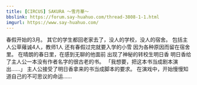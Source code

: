 ```yaml
---
title: [CIRCUS] SAKURA 〜雪月華〜
bbslink: https://forum.say-huahuo.com/thread-3808-1-1.html
imgurl: https://www.say-huahuo.com/
---
```


春假开始的3月。
其它的学生都回老家去了，没人的学校，没人的宿舍。
包括主人公草薙诚4人，教师1人
还有春假过完就要入学的小雪
因为各种原因而留在宿舍里。
在晴朗的春日里，在感到无聊的他面前
出现了神秘的转校生明日香
明日香给了主人公一本没有作者名字的很古老的书。
「我想要，把这本书当成剧本演出……」
主人公接受了明日香拿来的书当成脚本的要求。
在演戏中，开始慢慢知道自己的不可思议的命运……<!--more-->
